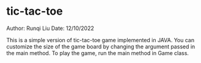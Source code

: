 # tic-tac-toe

Author: Runqi Liu
Date: 12/10/2022

This is a simple version of tic-tac-toe game implemented in JAVA.
You can customize the size of the game board by changing the argument passed in the main method.
To play the game, run the main method in Game class.
